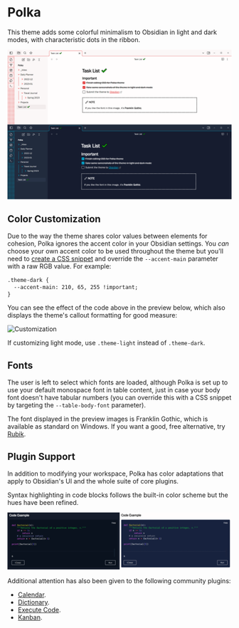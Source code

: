 # Polka

This theme adds some colorful minimalism to Obsidian in light and dark modes, with characteristic dots in the ribbon.

![Preview](polka.png)

## Color Customization

Due to the way the theme shares color values between elements for cohesion, Polka ignores the accent color in your Obsidian settings. You *can* choose your own accent color to be used throughout the theme but you'll need to [create a CSS snippet](https://help.obsidian.md/Extending+Obsidian/CSS+snippets) and override the `--accent-main` parameter with a raw RGB value. For example:

```
.theme-dark {
  --accent-main: 210, 65, 255 !important;
}
```

You can see the effect of the code above in the preview below, which also displays the theme's callout formatting for good measure:

![Customization](color_customization.png)

If customizing light mode, use `.theme-light` instead of `.theme-dark`.

## Fonts

The user is left to select which fonts are loaded, although Polka is set up to use your default monospace font in table content, just in case your body font doesn't have tabular numbers (you can override this with a CSS snippet by targeting the `--table-body-font` parameter).

The font displayed in the preview images is Franklin Gothic, which is available as standard on Windows. If you want a good, free alternative, try [Rubik](https://fonts.google.com/specimen/Rubik).

## Plugin Support

In addition to modifying your workspace, Polka has color adaptations that apply to Obsidian's UI and the whole suite of core plugins.

Syntax highlighting in code blocks follows the built-in color scheme but the hues have been refined.

![Example](code_example.png)

Additional attention has also been given to the following community plugins:

- [Calendar](https://github.com/liamcain/obsidian-calendar-plugin).
- [Dictionary](https://github.com/phibr0/obsidian-dictionary).
- [Execute Code](https://github.com/twibiral/obsidian-execute-code).
- [Kanban](https://github.com/mgmeyers/obsidian-kanban).
